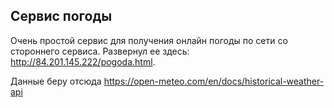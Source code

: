 ## Сервис погоды

Очень простой сервис для получения онлайн погоды по сети со стороннего сервиса. 
Развернул ее здесь: http://84.201.145.222/pogoda.html.

Данные беру отсюда https://open-meteo.com/en/docs/historical-weather-api
